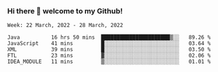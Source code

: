### Hi there 👋 welcome to my Github! 

<!--START_SECTION:waka-->
```text
Week: 22 March, 2022 - 28 March, 2022

Java          16 hrs 50 mins  ██████████████████████▒░░   89.26 % 
JavaScript    41 mins         █░░░░░░░░░░░░░░░░░░░░░░░░   03.64 % 
XML           39 mins         █░░░░░░░░░░░░░░░░░░░░░░░░   03.50 % 
FTL           23 mins         ▓░░░░░░░░░░░░░░░░░░░░░░░░   02.06 % 
IDEA_MODULE   11 mins         ▒░░░░░░░░░░░░░░░░░░░░░░░░   01.01 % 
```
<!--END_SECTION:waka-->
